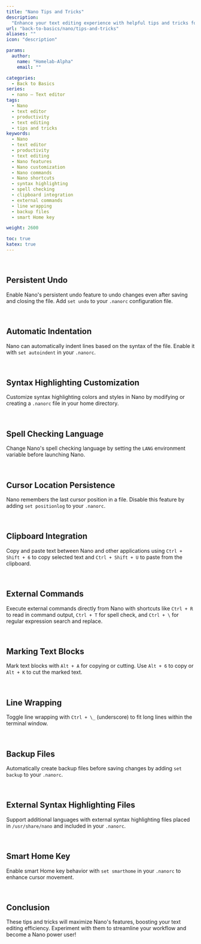 ```yaml
---
title: "Nano Tips and Tricks"
description:
  "Enhance your text editing experience with helpful tips and tricks for Nano."
url: "back-to-basics/nano/tips-and-tricks"
aliases: ""
icon: "description"

params:
  author:
    name: "Homelab-Alpha"
    email: ""

categories:
  - Back to Basics
series:
  - nano – Text editor
tags:
  - Nano
  - text editor
  - productivity
  - text editing
  - tips and tricks
keywords:
  - Nano
  - text editor
  - productivity
  - text editing
  - Nano features
  - Nano customization
  - Nano commands
  - Nano shortcuts
  - syntax highlighting
  - spell checking
  - clipboard integration
  - external commands
  - line wrapping
  - backup files
  - smart Home key

weight: 2600

toc: true
katex: true
---
```


<br />

## Persistent Undo

Enable Nano's persistent undo feature to undo changes even after saving and
closing the file. Add `set undo` to your `.nanorc` configuration file.

<br />

## Automatic Indentation

Nano can automatically indent lines based on the syntax of the file. Enable it
with `set autoindent` in your `.nanorc`.

<br />

## Syntax Highlighting Customization

Customize syntax highlighting colors and styles in Nano by modifying or creating
a `.nanorc` file in your home directory.

<br />

## Spell Checking Language

Change Nano's spell checking language by setting the `LANG` environment variable
before launching Nano.

<br />

## Cursor Location Persistence

Nano remembers the last cursor position in a file. Disable this feature by
adding `set positionlog` to your `.nanorc`.

<br />

## Clipboard Integration

Copy and paste text between Nano and other applications using `Ctrl + Shift + 6`
to copy selected text and `Ctrl + Shift + U` to paste from the clipboard.

<br />

## External Commands

Execute external commands directly from Nano with shortcuts like `Ctrl + R` to
read in command output, `Ctrl + T` for spell check, and `Ctrl + \` for regular
expression search and replace.

<br />

## Marking Text Blocks

Mark text blocks with `Alt + A` for copying or cutting. Use `Alt + 6` to copy
or\
`Alt + K` to cut the marked text.

<br />

## Line Wrapping

Toggle line wrapping with `Ctrl + \_` (underscore) to fit long lines within the
terminal window.

<br />

## Backup Files

Automatically create backup files before saving changes by adding `set backup`
to your `.nanorc`.

<br />

## External Syntax Highlighting Files

Support additional languages with external syntax highlighting files placed in
`/usr/share/nano` and included in your `.nanorc`.

<br />

## Smart Home Key

Enable smart Home key behavior with `set smarthome` in your `.nanorc` to enhance
cursor movement.

<br />

## Conclusion

These tips and tricks will maximize Nano's features, boosting your text editing
efficiency. Experiment with them to streamline your workflow and become a Nano
power user!
